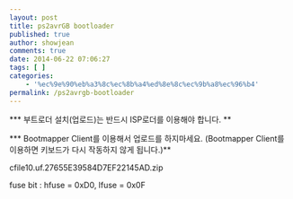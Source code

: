 ```yaml
---
layout: post
title: ps2avrGB bootloader
published: true
author: showjean
comments: true
date: 2014-06-22 07:06:27
tags: [ ]
categories:
    - '%ec%9e%90%eb%a3%8c%ec%8b%a4%ed%8e%8c%ec%9b%a8%ec%96%b4'
permalink: /ps2avrgb-bootloader
---
```

*** 부트로더 설치(업로드)는 반드시 ISP로더를 이용해야 합니다.&nbsp;**

*** Bootmapper Client를 이용해서 업로드를 하지마세요. (Bootmapper Client를 이용하면&nbsp;키보드가 다시 작동하지 않게 됩니다.)**






  cfile10.uf.27655E39584D7EF22145AD.zip








fuse bit :&nbsp;hfuse = 0xD0, lfuse = 0x0F